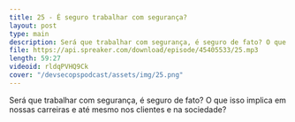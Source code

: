 ```yaml
---
title: 25 - É seguro trabalhar com segurança?
layout: post
type: main
description: Será que trabalhar com segurança, é seguro de fato? O que isso implica em nossas carreiras e até mesmo nos clientes e na sociedade?
file: https://api.spreaker.com/download/episode/45405533/25.mp3
length: 59:27
videoid: rldqPVHQ9Ck
cover: "/devsecopspodcast/assets/img/25.png"
---
```


Será que trabalhar com segurança, é seguro de fato? O que isso implica em nossas carreiras e até mesmo nos clientes e na sociedade?